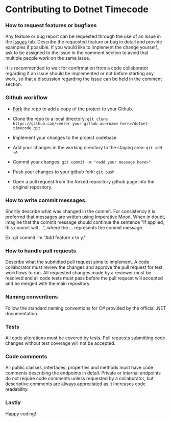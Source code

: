 # Contributing to Dotnet Timecode

### How to request features or bugfixes

Any feature or bug report can be requested through the use of an issue in the [Issues](https://github.com/RasmusBroborg/dotnet-timecode/issues) tab. Describe the requested feature or bug in detail and provide examples if possible. If you would like to implement the change yourself, ask to be assigned to the issue in the comment section to avoid that multiple people work on the same issue.

It is recommended to wait for confirmation from a code collaborator regarding if an issue should be implemented or not before starting any work, so that a discussion regarding the issue can be held in the comment section.

### Github workflow

- [Fork](https://docs.github.com/en/get-started/quickstart/fork-a-repo) the repo to add a copy of the project to your Github.

- Clone the repo to a local directory: `git clone https://github.com/<enter your github username here>/dotnet-timecode.git`

- Implement your changes to the project codebase.

- Add your changes in the working directory to the staging area: `git add -A`

- Commit your changes: `git commit -m "<add your message here>"`

- Push your changes to your github fork: `git push`

- Open a pull request from the forked repository github page into the original repository.

### How to write commit messages.

Shortly describe what was changed in the commit. For consistency it is preferred that messages are written using Imperative Mood. When in doubt, imagine that the commit message should continue the sentence "If applied, this commit will ...", where the ... represents the commit message.

Ex: git commit -m "Add feature x to y."

### How to handle pull requests

Describe what the submitted pull request aims to implement. A code collaborator must review the changes and approve the pull request for test workflows to run. All requested changes made by a reviewer must be resolved and all code tests must pass before the pull request will accepted and be merged with the main repository.

### Naming conventions

Follow the standard naming conventions for C# provided by the official .NET documentation.

### Tests

All code alterations must be covered by tests. Pull requests submitting code changes without test coverage will not be accepted.

### Code comments

All public classes, interfaces, properties and methods must have code comments describing the endpoints in detail. Private or internal endpoints do not require code comments unless requested by a collaborator, but descriptive comments are always appreciated as it increases code readability.

### Lastly

Happy coding!
